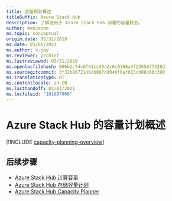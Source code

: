 ```yaml
---
title: 容量规划概述
titleSuffix: Azure Stack Hub
description: 了解适用于 Azure Stack Hub 部署的容量规划。
author: WenJason
ms.topic: conceptual
origin.date: 05/31/2019
ms.date: 03/01/2021
ms.author: v-jay
ms.reviewer: prchint
ms.lastreviewed: 05/31/2019
ms.openlocfilehash: 606b2c7dc6f41cc49a2c0c0106a3f23558f7228d
ms.sourcegitcommit: 3f32b8672146cb08fdd94bf6af015cb08c80c390
ms.translationtype: HT
ms.contentlocale: zh-CN
ms.lasthandoff: 03/03/2021
ms.locfileid: "101697908"
---
```

# <a name="capacity-planning-for-azure-stack-hub-overview"></a>Azure Stack Hub 的容量计划概述

[!INCLUDE [capacity-planning-overview](../includes/capacity-planning-overview.md)]

## <a name="next-steps"></a>后续步骤

- [Azure Stack Hub 计算容量](azure-stack-capacity-planning-compute.md)
- [Azure Stack Hub 存储容量计划](azure-stack-capacity-planning-storage.md)
- [Azure Stack Hub Capacity Planner](azure-stack-capacity-planner.md)
